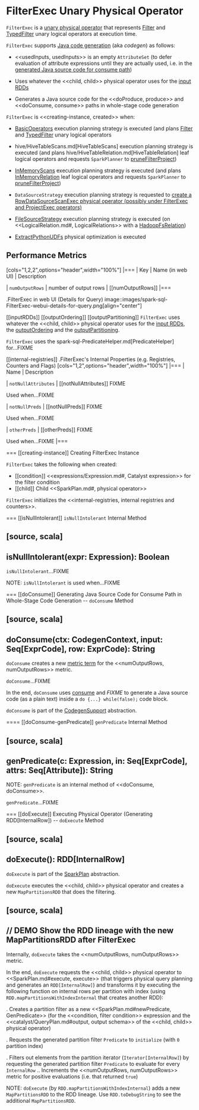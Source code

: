 # FilterExec Unary Physical Operator

`FilterExec` is a [unary physical operator](UnaryExecNode.md) that represents [Filter](../logical-operators/Filter.md) and [TypedFilter](../logical-operators/TypedFilter.md) unary logical operators at execution time.

`FilterExec` supports [Java code generation](CodegenSupport.md) (aka _codegen_) as follows:

* <<usedInputs, usedInputs>> is an empty `AttributeSet` (to defer evaluation of attribute expressions until they are actually used, i.e. in the [generated Java source code for consume path](CodegenSupport.md#consume))

* Uses whatever the <<child, child>> physical operator uses for the [input RDDs](CodegenSupport.md#inputRDDs)

* Generates a Java source code for the <<doProduce, produce>> and <<doConsume, consume>> paths in whole-stage code generation

`FilterExec` is <<creating-instance, created>> when:

* [BasicOperators](../execution-planning-strategies/BasicOperators.md) execution planning strategy is executed (and plans [Filter](../execution-planning-strategies/BasicOperators.md#Filter) and [TypedFilter](../execution-planning-strategies/BasicOperators.md#TypedFilter) unary logical operators

* hive/HiveTableScans.md[HiveTableScans] execution planning strategy is executed (and plans hive/HiveTableRelation.md[HiveTableRelation] leaf logical operators and requests `SparkPlanner` to [pruneFilterProject](../SparkPlanner.md#pruneFilterProject))

* [InMemoryScans](../execution-planning-strategies/InMemoryScans.md) execution planning strategy is executed (and plans [InMemoryRelation](../logical-operators/InMemoryRelation.md) leaf logical operators and requests `SparkPlanner` to [pruneFilterProject](../SparkPlanner.md#pruneFilterProject))

* `DataSourceStrategy` execution planning strategy is requested to [create a RowDataSourceScanExec physical operator (possibly under FilterExec and ProjectExec operators)](../execution-planning-strategies/DataSourceStrategy.md#pruneFilterProjectRaw)

* [FileSourceStrategy](../execution-planning-strategies/FileSourceStrategy.md) execution planning strategy is executed (on <<LogicalRelation.md#, LogicalRelations>> with a [HadoopFsRelation](../HadoopFsRelation.md))

* [ExtractPythonUDFs](../physical-optimizations/ExtractPythonUDFs.md) physical optimization is executed

## <span id="metrics"> Performance Metrics

[cols="1,2,2",options="header",width="100%"]
|===
| Key
| Name (in web UI)
| Description

| `numOutputRows`
| number of output rows
| [[numOutputRows]]
|===

.FilterExec in web UI (Details for Query)
image::images/spark-sql-FilterExec-webui-details-for-query.png[align="center"]

[[inputRDDs]]
[[outputOrdering]]
[[outputPartitioning]]
`FilterExec` uses whatever the <<child, child>> physical operator uses for the [input RDDs](CodegenSupport.md#inputRDDs), the [outputOrdering](SparkPlan.md#outputOrdering) and the [outputPartitioning](SparkPlan.md#outputPartitioning).

`FilterExec` uses the spark-sql-PredicateHelper.md[PredicateHelper] for...FIXME

[[internal-registries]]
.FilterExec's Internal Properties (e.g. Registries, Counters and Flags)
[cols="1,2",options="header",width="100%"]
|===
| Name
| Description

| `notNullAttributes`
| [[notNullAttributes]] FIXME

Used when...FIXME

| `notNullPreds`
| [[notNullPreds]] FIXME

Used when...FIXME

| `otherPreds`
| [[otherPreds]] FIXME

Used when...FIXME
|===

=== [[creating-instance]] Creating FilterExec Instance

`FilterExec` takes the following when created:

* [[condition]] <<expressions/Expression.md#, Catalyst expression>> for the filter condition
* [[child]] Child <<SparkPlan.md#, physical operator>>

`FilterExec` initializes the <<internal-registries, internal registries and counters>>.

=== [[isNullIntolerant]] `isNullIntolerant` Internal Method

[source, scala]
----
isNullIntolerant(expr: Expression): Boolean
----

`isNullIntolerant`...FIXME

NOTE: `isNullIntolerant` is used when...FIXME

=== [[doConsume]] Generating Java Source Code for Consume Path in Whole-Stage Code Generation -- `doConsume` Method

[source, scala]
----
doConsume(ctx: CodegenContext, input: Seq[ExprCode], row: ExprCode): String
----

`doConsume` creates a new [metric term](CodegenSupport.md#metricTerm) for the <<numOutputRows, numOutputRows>> metric.

`doConsume`...FIXME

In the end, `doConsume` uses [consume](CodegenSupport.md#consume) and _FIXME_ to generate a Java source code (as a plain text) inside a `do {...} while(false);` code block.

`doConsume` is part of the [CodegenSupport](CodegenSupport.md#doConsume) abstraction.

==== [[doConsume-genPredicate]] `genPredicate` Internal Method

[source, scala]
----
genPredicate(c: Expression, in: Seq[ExprCode], attrs: Seq[Attribute]): String
----

NOTE: `genPredicate` is an internal method of <<doConsume, doConsume>>.

`genPredicate`...FIXME

=== [[doExecute]] Executing Physical Operator (Generating RDD[InternalRow]) -- `doExecute` Method

[source, scala]
----
doExecute(): RDD[InternalRow]
----

`doExecute` is part of the [SparkPlan](SparkPlan.md#doExecute) abstraction.

`doExecute` executes the <<child, child>> physical operator and creates a new `MapPartitionsRDD` that does the filtering.

[source, scala]
----
// DEMO Show the RDD lineage with the new MapPartitionsRDD after FilterExec
----

Internally, `doExecute` takes the <<numOutputRows, numOutputRows>> metric.

In the end, `doExecute` requests the <<child, child>> physical operator to <<SparkPlan.md#execute, execute>> (that triggers physical query planning and generates an `RDD[InternalRow]`) and transforms it by executing the following function on internal rows per partition with index (using `RDD.mapPartitionsWithIndexInternal` that creates another RDD):

. Creates a partition filter as a new <<SparkPlan.md#newPredicate, GenPredicate>> (for the <<condition, filter condition>> expression and the <<catalyst/QueryPlan.md#output, output schema>> of the <<child, child>> physical operator)

. Requests the generated partition filter `Predicate` to `initialize` (with `0` partition index)

. Filters out elements from the partition iterator (`Iterator[InternalRow]`) by requesting the generated partition filter `Predicate` to evaluate for every `InternalRow`
.. Increments the <<numOutputRows, numOutputRows>> metric for positive evaluations (i.e. that returned `true`)

NOTE: `doExecute` (by `RDD.mapPartitionsWithIndexInternal`) adds a new `MapPartitionsRDD` to the RDD lineage. Use `RDD.toDebugString` to see the additional `MapPartitionsRDD`.
